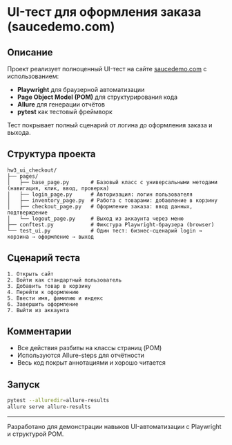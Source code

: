 #  UI-тест для оформления заказа (saucedemo.com)

##  Описание
Проект реализует полноценный UI-тест на сайте [saucedemo.com](https://www.saucedemo.com/) с использованием:

- **Playwright** для браузерной автоматизации
- **Page Object Model (POM)** для структурирования кода
- **Allure** для генерации отчётов
- **pytest** как тестовый фреймворк

Тест покрывает полный сценарий от логина до оформления заказа и выхода.

##  Структура проекта
```
hw3_ui_checkout/
├── pages/
│   ├── base_page.py       # Базовый класс с универсальными методами (навигация, клик, ввод, проверка)
│   ├── login_page.py      # Авторизация: логин пользователя
│   ├── inventory_page.py  # Работа с товарами: добавление в корзину
│   ├── checkout_page.py   # Оформление заказа: ввод данных, подтверждение
│   └── logout_page.py     # Выход из аккаунта через меню
├── conftest.py            # Фикстура Playwright-браузера (browser)
└── test_ui.py             # Один тест: бизнес-сценарий login → корзина → оформление → выход
```

##  Сценарий теста
```text
1. Открыть сайт
2. Войти как стандартный пользователь
3. Добавить товар в корзину
4. Перейти к оформлению
5. Ввести имя, фамилию и индекс
6. Завершить оформление
7. Выйти из аккаунта
```

##  Комментарии
- Все действия разбиты на классы страниц (POM)
- Используются Allure-steps для отчётности
- Весь код покрыт аннотациями и хорошо читается

##  Запуск
```bash
pytest --alluredir=allure-results
allure serve allure-results
```

---

Разработано для демонстрации навыков UI-автоматизации с Playwright и структурой POM.